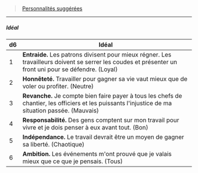 ﻿---
!PersonalityIdealItem
Table: >+
  |d6|Idéal|

  |---|---|

  |1|**Entraide.** Les patrons divisent pour mieux <!--br-->régner. Les travailleurs doivent se serrer <!--br-->les coudes et présenter un front uni pour se <!--br-->défendre. (Loyal)|

  |2|**Honnêteté.** Travailler pour gagner sa vie vaut <!--br-->mieux que de voler ou profiter. (Neutre)|

  |3|**Revanche.** Je compte bien faire payer à tous les <!--br-->chefs de chantier, les officiers et les puissants <!--br-->l'injustice de ma situation passée. (Mauvais)|

  |4|**Responsabilité.** Des gens comptent sur mon <!--br-->travail pour vivre et je dois penser à eux avant <!--br-->tout. (Bon)|

  |5|**Indépendance.** Le travail devrait être un <!--br-->moyen de gagner sa liberté. (Chaotique)|

  |6|**Ambition.** Les événements m'ont prouvé que je <!--br-->valais mieux que ce que je pensais. (Tous)|

Id: background_manouvrier_hd.md#idéal
ParentLink: background_manouvrier_hd.md#personnalités-suggérées
Name: Idéal
ParentName: Personnalités suggérées
NameLevel: 5
Attributes: {}
---
> [Personnalités suggérées](hd_background_manouvrier_personnalites_suggerees.md)

---

##### Idéal

|d6|Idéal|
|---|---|
|1|**Entraide.** Les patrons divisent pour mieux régner. Les travailleurs doivent se serrer les coudes et présenter un front uni pour se défendre. (Loyal)|
|2|**Honnêteté.** Travailler pour gagner sa vie vaut mieux que de voler ou profiter. (Neutre)|
|3|**Revanche.** Je compte bien faire payer à tous les chefs de chantier, les officiers et les puissants l'injustice de ma situation passée. (Mauvais)|
|4|**Responsabilité.** Des gens comptent sur mon travail pour vivre et je dois penser à eux avant tout. (Bon)|
|5|**Indépendance.** Le travail devrait être un moyen de gagner sa liberté. (Chaotique)|
|6|**Ambition.** Les événements m'ont prouvé que je valais mieux que ce que je pensais. (Tous)|

